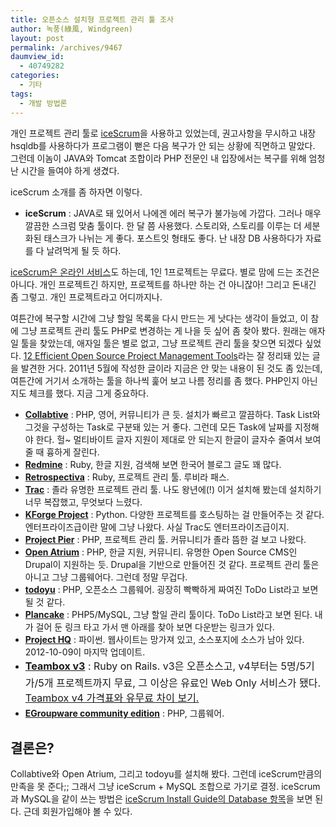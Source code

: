 ```yaml
---
title: 오픈소스 설치형 프로젝트 관리 툴 조사
author: 녹풍(綠風, Windgreen)
layout: post
permalink: /archives/9467
daumview_id:
  - 40749282
categories:
  - 기타
tags:
  - 개발 방법론
---
```

개인 프로젝트 관리 툴로 [iceScrum][1]을 사용하고 있었는데, 권고사항을 무시하고 내장 hsqldb를 사용하다가 프로그램이 뻗은 다음 복구가 안 되는 상황에 직면하고 말았다. 그런데 이놈이 JAVA와 Tomcat 조합이라 PHP 전문인 내 입장에서는 복구를 위해 엄청난 시간을 들여야 하게 생겼다.

iceScrum 소개를 좀 하자면 이렇다.

*   **iceScrum** : JAVA로 돼 있어서 나에겐 에러 복구가 불가능에 가깝다. 그러나 매우 깔끔한 스크럼 맞춤 툴이다. 한 달 쯤 사용했다. 스토리와, 스토리를 이루는 더 세분화된 태스크가 나뉘는 게 좋다. 포스트잇 형태도 좋다. 난 내장 DB 사용하다가 자료를 다 날려먹게 될 듯 하다.

[iceScrum은 온라인 서비스][2]도 하는데, 1인 1프로젝트는 무료다. 별로 맘에 드는 조건은 아니다. 개인 프로젝트긴 하지만, 프로젝트를 하나만 하는 건 아니잖아! 그리고 돈내긴 좀 그렇고. 개인 프로젝트라고 어디까지나.

여튼간에 복구할 시간에 그냥 할일 목록을 다시 만드는 게 낫다는 생각이 들었고, 이 참에 그냥 프로젝트 관리 툴도 PHP로 변경하는 게 나을 듯 싶어 좀 찾아 봤다. 원래는 애자일 툴을 찾았는데, 애자일 툴은 별로 없고, 그냥 프로젝트 관리 툴을 찾으면 되겠다 싶었다. [12 Efficient Open Source Project Management Tools][3]라는 잘 정리돼 있는 글을 발견한 거다. 2011년 5월에 작성한 글이라 지금은 안 맞는 내용이 된 것도 좀 있는데, 여튼간에 거기서 소개하는 툴을 하나씩 훑어 보고 나름 정리를 좀 했다. PHP인지 아닌지도 체크를 했다. 지금 그게 중요하다.

*   [**Collabtive**][4] : PHP, 영어, 커뮤니티가 큰 듯. 설치가 빠르고 깔끔하다. Task List와 그것을 구성하는 Task로 구분돼 있는 거 좋다. 그런데 모든 Task에 날짜를 지정해야 한다. 헐~ 멀티바이트 글자 지원이 제대로 안 되는지 한글이 글자수 줄여서 보여 줄 때 흉하게 잘린다.
*   [**Redmine**][5] : Ruby, 한글 지원, 검색해 보면 한국어 블로그 글도 꽤 많다.
*   [**Retrospectiva**][6] : Ruby, 프로젝트 관리 툴. 루비라 패스.
*   [**Trac**][7] : 졸라 유명한 프로젝트 관리 툴. 나도 왕년에(!) 이거 설치해 봤는데 설치하기 너무 복잡했고, 무엇보다 느렸다.
*   [**KForge Project**][8] : Python. 다양한 프로젝트를 호스팅하는 걸 만들어주는 것 같다. 엔터프라이즈급이란 말에 그냥 나왔다. 사실 Trac도 엔터프라이즈급이지.
*   [**Project Pier**][9] : PHP, 프로젝트 관리 툴. 커뮤니티가 졸라 뜸한 걸 보고 나왔다.
*   [**Open Atrium**][10] : PHP, 한글 지원, 커뮤니티. 유명한 Open Source CMS인 Drupal이 지원하는 듯. Drupal을 기반으로 만들어진 것 같다. 프로젝트 관리 툴은 아니고 그냥 그룹웨어다. 그런데 정말 무겁다.
*   [**todoyu**][11] : PHP, 오픈소스 그룹웨어. 굉장히 빡빡하게 짜여진 ToDo List라고 보면 될 것 같다.
*   [**Plancake**][12] : PHP5/MySQL, 그냥 할일 관리 툴이다. ToDo List라고 보면 된다. 내가 걸어 둔 링크 타고 가서 맨 아래를 찾아 보면 다운받는 링크가 있다.
*   [**Project HQ**][13] : 파이썬. 웹사이트는 망가져 있고, 소스포지에 소스가 남아 있다. 2012-10-09이 마지막 업데이트.
*   <span style="line-height: 1.714285714; font-size: 1rem;"><a href="https://github.com/teambox/teambox"><strong>Teambox v3</strong></a> : Ruby on Rails. v3은 오픈소스고, v4부터는 5명/5기가/5개 프로젝트까지 무료, 그 이상은 유료인 Web Only 서비스가 됐다. <a href="http://teambox.com/pricing/">Teambox v4 가격표와 유무료 차이 보기.</a></span>
*   [**EGroupware community edition**][14] : PHP, 그룹웨어.

## 결론은?

Collabtive와 Open Atrium, 그리고 todoyu를 설치해 봤다. 그런데 iceScrum만큼의 만족을 못 준다;; 그래서 그냥 iceScrum + MySQL 조합으로 가기로 결정. iceScrum과 MySQL을 같이 쓰는 방법은 [iceScrum Install Guide의 Database 항목][15]을 보면 된다. 근데 회원가입해야 볼 수 있다.

 [1]: http://www.icescrum.org/en/
 [2]: https://www.kagilum.com/icescrum-hosting/
 [3]: http://blueblots.com/tools/12-efficient-open-source-project-management-tools/
 [4]: http://collabtive.o-dyn.de/index.php
 [5]: http://www.redmine.org/
 [6]: http://retrospectiva.org/overview
 [7]: http://trac.edgewall.org/
 [8]: http://www.kforgeproject.com/
 [9]: http://www.projectpier.org/
 [10]: http://openatrium.com/
 [11]: http://www.todoyu.com/
 [12]: http://www.plancake.com/open-source
 [13]: http://sourceforge.net/projects/openpm-org/
 [14]: http://www.egroupware.org/community_edition
 [15]: https://www.kagilum.com/documentation/install-guide/#database